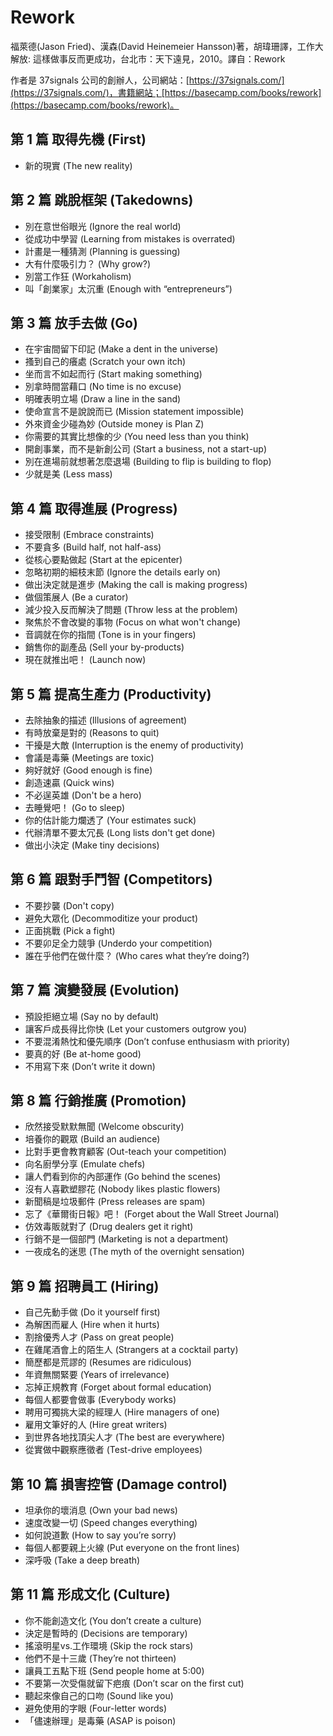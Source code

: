 # Rework

福萊德(Jason Fried)、漢森(David Heinemeier Hansson)著，胡瑋珊譯，工作大解放: 這樣做事反而更成功，台北市：天下遠見，2010。譯自：Rework

作者是 37signals 公司的創辦人，公司網站：[https://37signals.com/](https://37signals.com/)，書籍網站；[https://basecamp.com/books/rework](https://basecamp.com/books/rework)。

## 第 1 篇 取得先機 (First)

* 新的現實 (The new reality)

## 第 2 篇 跳脫框架 (Takedowns)

* 別在意世俗眼光 (Ignore the real world)
* 從成功中學習 (Learning from mistakes is overrated)
* 計畫是一種猜測 (Planning is guessing)
* 大有什麼吸引力？ (Why grow?)
* 別當工作狂 (Workaholism)
* 叫「創業家」太沉重 (Enough with “entrepreneurs”)

## 第 3 篇 放手去做 (Go)

* 在宇宙間留下印記 (Make a dent in the universe)
* 搔到自己的癢處 (Scratch your own itch)
* 坐而言不如起而行 (Start making something)
* 別拿時間當藉口 (No time is no excuse)
* 明確表明立場 (Draw a line in the sand)
* 使命宣言不是說說而已 (Mission statement impossible)
* 外來資金少碰為妙 (Outside money is Plan Z)
* 你需要的其實比想像的少 (You need less than you think)
* 開創事業，而不是新創公司 (Start a business, not a start-up)
* 別在進場前就想著怎麼退場 (Building to flip is building to flop)
* 少就是美 (Less mass)

## 第 4 篇 取得進展 (Progress)

* 接受限制 (Embrace constraints)
* 不要貪多 (Build half, not half-ass)
* 從核心要點做起 (Start at the epicenter)
* 忽略初期的細枝末節 (Ignore the details early on)
* 做出決定就是進步 (Making the call is making progress)
* 做個策展人 (Be a curator)
* 減少投入反而解決了問題 (Throw less at the problem)
* 聚焦於不會改變的事物 (Focus on what won't change)
* 音調就在你的指間 (Tone is in your fingers)
* 銷售你的副產品 (Sell your by-products)
* 現在就推出吧！ (Launch now)

## 第 5 篇 提高生產力 (Productivity)

* 去除抽象的描述 (Illusions of agreement)
* 有時放棄是對的 (Reasons to quit)
* 干擾是大敵 (Interruption is the enemy of productivity)
* 會議是毒藥 (Meetings are toxic)
* 夠好就好 (Good enough is fine)
* 創造速贏 (Quick wins)
* 不必逞英雄 (Don't be a hero)
* 去睡覺吧！ (Go to sleep)
* 你的估計能力爛透了 (Your estimates suck)
* 代辦清單不要太冗長 (Long lists don't get done)
* 做出小決定 (Make tiny decisions)

## 第 6 篇 跟對手鬥智 (Competitors)

* 不要抄襲 (Don't copy)
* 避免大眾化 (Decommoditize your product)
* 正面挑戰 (Pick a fight)
* 不要卯足全力競爭 (Underdo your competition)
* 誰在乎他們在做什麼？ (Who cares what they’re doing?)

## 第 7 篇 演變發展 (Evolution)

* 預設拒絕立場 (Say no by default)
* 讓客戶成長得比你快 (Let your customers outgrow you)
* 不要混淆熱忱和優先順序 (Don’t confuse enthusiasm with priority)
* 要真的好 (Be at-home good)
* 不用寫下來 (Don’t write it down)

## 第 8 篇 行銷推廣 (Promotion)

* 欣然接受默默無聞 (Welcome obscurity)
* 培養你的觀眾 (Build an audience)
* 比對手更會教育顧客 (Out-teach your competition)
* 向名廚學分享 (Emulate chefs)
* 讓人們看到你的內部運作 (Go behind the scenes)
* 沒有人喜歡塑膠花 (Nobody likes plastic flowers)
* 新聞稿是垃圾郵件 (Press releases are spam)
* 忘了《華爾街日報》吧！ (Forget about the Wall Street Journal)
* 仿效毒販就對了 (Drug dealers get it right)
* 行銷不是一個部門 (Marketing is not a department)
* 一夜成名的迷思 (The myth of the overnight sensation)

## 第 9 篇 招聘員工 (Hiring)

* 自己先動手做 (Do it yourself first)
* 為解困而雇人 (Hire when it hurts)
* 割捨優秀人才 (Pass on great people)
* 在雞尾酒會上的陌生人 (Strangers at a cocktail party)
* 簡歷都是荒謬的 (Resumes are ridiculous)
* 年資無關緊要 (Years of irrelevance)
* 忘掉正規教育 (Forget about formal education)
* 每個人都要會做事 (Everybody works)
* 聘用可獨挑大梁的經理人 (Hire managers of one)
* 雇用文筆好的人 (Hire great writers)
* 到世界各地找頂尖人才 (The best are everywhere)
* 從實做中觀察應徵者 (Test-drive employees)

## 第 10 篇 損害控管 (Damage control)

* 坦承你的壞消息 (Own your bad news)
* 速度改變一切 (Speed changes everything)
* 如何說道歉 (How to say you’re sorry)
* 每個人都要親上火線 (Put everyone on the front lines)
* 深呼吸 (Take a deep breath)

## 第 11 篇 形成文化 (Culture)

* 你不能創造文化 (You don’t create a culture)
* 決定是暫時的 (Decisions are temporary)
* 搖滾明星vs.工作環境 (Skip the rock stars)
* 他們不是十三歲 (They’re not thirteen)
* 讓員工五點下班 (Send people home at 5:00)
* 不要第一次受傷就留下疤痕 (Don’t scar on the first cut)
* 聽起來像自己的口吻 (Sound like you)
* 避免使用的字眼 (Four-letter words)
* 「儘速辦理」是毒藥 (ASAP is poison)
